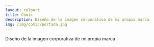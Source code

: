```yaml
---
layout: colport
title: Cómic
description: Diseño de la imagen corporativa de mi propia marca
img: /img/comic/portada.jpg
---
```


Diseño de la imagen corporativa de mi propia marca


<div class="section group">
        <div class="col span_3_of_12">
	</div>
        <div class="col span_6_of_12">
	  <img class="image_enlarge" src="{{ site.baseurl }}/img/comic/comic.jpg" alt=""/>
	</div>
</div>
